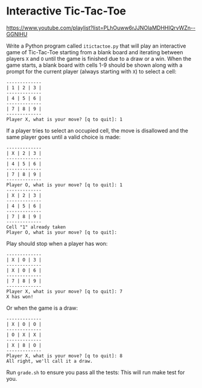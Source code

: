 # Interactive Tic-Tac-Toe 

https://www.youtube.com/playlist?list=PLhOuww6rJJNOlaMDHHIQrvWZn--GGNlHU

Write a Python program called `itictactoe.py` that will play an interactive game of Tic-Tac-Toe starting from a blank board and iterating between players `X` and `O` until the game is finished due to a draw or a win.
When the game starts, a blank board with cells 1-9 should be shown along with a prompt for the current player (always starting with `X`) to select a cell:

```
-------------
| 1 | 2 | 3 |
-------------
| 4 | 5 | 6 |
-------------
| 7 | 8 | 9 |
-------------
Player X, what is your move? [q to quit]: 1
```

If a player tries to select an occupied cell, the move is disallowed and the same player goes until a valid choice is made:

```
-------------
| X | 2 | 3 |
-------------
| 4 | 5 | 6 |
-------------
| 7 | 8 | 9 |
-------------
Player O, what is your move? [q to quit]: 1
-------------
| X | 2 | 3 |
-------------
| 4 | 5 | 6 |
-------------
| 7 | 8 | 9 |
-------------
Cell "1" already taken
Player O, what is your move? [q to quit]:
```

Play should stop when a player has won:

```
-------------
| X | O | 3 |
-------------
| X | O | 6 |
-------------
| 7 | 8 | 9 |
-------------
Player X, what is your move? [q to quit]: 7
X has won!
```

Or when the game is a draw:

```
-------------
| X | O | O |
-------------
| O | X | X |
-------------
| X | 8 | O |
-------------
Player X, what is your move? [q to quit]: 8
All right, we'll call it a draw.
```

Run `grade.sh` to ensure you pass all the tests:
This will run make test for you.